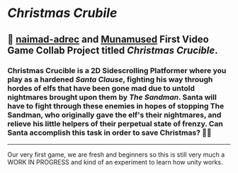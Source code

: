 # _Christmas Crubile_
##  👫 [naimad-adrec](https://github.com/naimad-adrec) and [Munamused](https://github.com/Munamused) First Video Game Collab Project titled **_Christmas Crucible_**.
### Christmas Crucible is a 2D Sidescrolling Platformer where you play as a hardened **_Santa Clause_**, fighting his way through hordes of elfs that have been gone mad due to untold nightmares brought upon them by **_The Sandman_**. Santa will have to fight through these enemies in hopes of stopping **The Sandman**, who originally gave the elf's their nightmares, and relieve his little helpers of their perpetual state of frenzy. Can Santa accomplish this task in order to save Christmas? 🎅🎄
---
Our very first game, we are fresh and beginners so this is still very much a WORK IN PROGRESS and kind of an experiment to learn how unity works.
